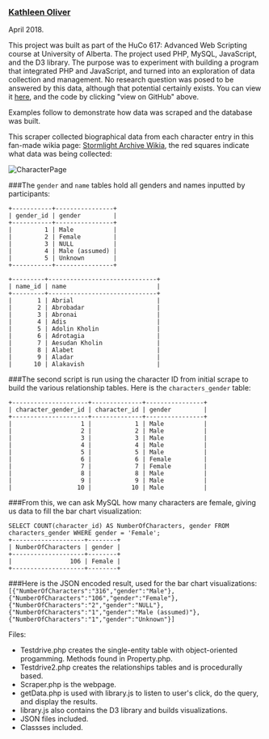 ### [Kathleen Oliver](https://k-j-oliver.github.io)
April 2018.

This project was built as part of the HuCo 617: Advanced Web Scripting course at University of Alberta. The project used PHP, MySQL, JavaScript, and the D3 library. The purpose was to experiment with building a program that integrated PHP and JavaScript, and turned into an exploration of data collection and management. No research question was posed to be answered by this data, although that potential certainly exists. You can view it [here](http://hucodev.artsrn.ualberta.ca/oliver2/scraper/scraper.php), and the code by clicking "view on GitHub" above.    

Examples follow to demonstrate how data was scraped and the database was built.  

This scraper collected biographical data from each character entry in this fan-made wikia page: [Stormlight Archive Wikia](http://stormlightarchive.wikia.com/wiki/Category:Characters), the red squares indicate what data was being collected: 

![CharacterPage](https://k-j-oliver.github.io/StormlightArchiveScraper/CharacterPage.png)  


###The `gender` and `name` tables hold all genders and names inputted by participants:  
```
+-----------+----------------+  
| gender_id | gender         |  
+-----------+----------------+  
|         1 | Male           |  
|         2 | Female         |  
|         3 | NULL           |  
|         4 | Male (assumed) |  
|         5 | Unknown        |  
+-----------+----------------+  

+---------+------------------------------+  
| name_id | name                         |  
+---------+------------------------------+  
|       1 | Abrial                       |  
|       2 | Abrobadar                    |  
|       3 | Abronai                      |  
|       4 | Adis                         |  
|       5 | Adolin Kholin                |  
|       6 | Adrotagia                    |  
|       7 | Aesudan Kholin               |  
|       8 | Alabet                       |  
|       9 | Aladar                       |  
|      10 | Alakavish                    |  
```


###The second script is run using the character ID from initial scrape to build the various relationship tables. Here is the `characters_gender` table:
```
+---------------------+--------------+----------------+
| character_gender_id | character_id | gender         |
+---------------------+--------------+----------------+
|                   1 |            1 | Male           |
|                   2 |            2 | Male           |
|                   3 |            3 | Male           |
|                   4 |            4 | Male           |
|                   5 |            5 | Male           |
|                   6 |            6 | Female         |
|                   7 |            7 | Female         |
|                   8 |            8 | Male           |
|                   9 |            9 | Male           |
|                  10 |           10 | Male           |
```


###From this, we can ask MySQL how many characters are female, giving us data to fill the bar chart visualization: 
```
SELECT COUNT(character_id) AS NumberOfCharacters, gender FROM characters_gender WHERE gender = 'Female';
+--------------------+--------+
| NumberOfCharacters | gender |
+--------------------+--------+
|                106 | Female |
+--------------------+--------+
```

###Here is the JSON encoded result, used for the bar chart visualizations:
`[{"NumberOfCharacters":"316","gender":"Male"},{"NumberOfCharacters":"106","gender":"Female"},{"NumberOfCharacters":"2","gender":"NULL"},{"NumberOfCharacters":"1","gender":"Male (assumed)"},{"NumberOfCharacters":"1","gender":"Unknown"}]`


Files:
- Testdrive.php creates the single-entity table with object-oriented progamming. Methods found in Property.php.  
- Testdrive2.php creates the relationships tables and is procedurally based.  
- Scraper.php is the webpage.  
- getData.php is used with library.js to listen to user's click, do the query, and display the results.  
- library.js also contains the D3 library and builds visualizations.  
- JSON files included.  
- Classses included. 
